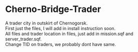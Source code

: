 # Cherno-Bridge-Trader
A trader city in outskirt of Chernogorsk. <Br /> 
First just the files, I will add in install instruction soon. <Br />
All files and trader location in files, just add in mission.sqf and server_trader.sqf. <Br />
Change TID on traders, we probably dont have same. <Br />
